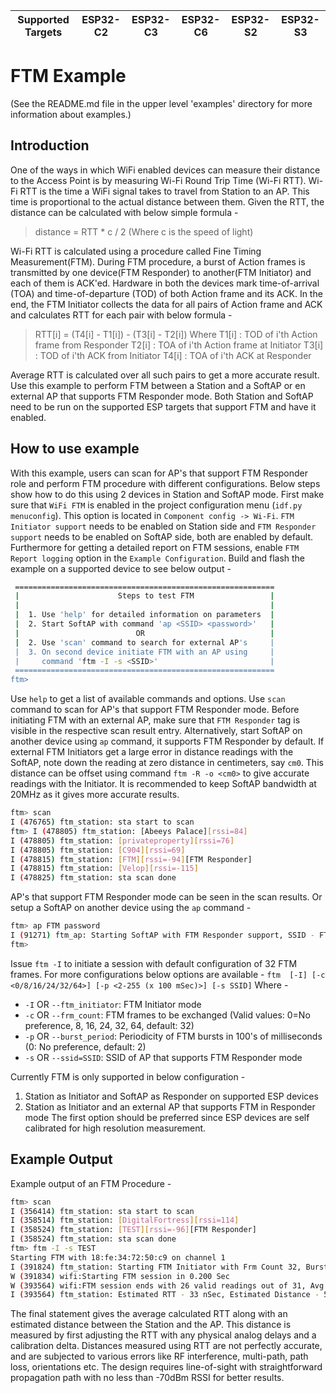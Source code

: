 | Supported Targets | ESP32-C2 | ESP32-C3 | ESP32-C6 | ESP32-S2 | ESP32-S3 |
| ----------------- | -------- | -------- | -------- | -------- | -------- |

# FTM Example

(See the README.md file in the upper level 'examples' directory for more information about examples.)

## Introduction

One of the ways in which WiFi enabled devices can measure their distance to the Access Point is by measuring Wi-Fi Round Trip Time (Wi-Fi RTT). Wi-Fi RTT is the time a WiFi signal takes to travel from Station to an AP. This time is proportional to the actual distance between them. Given the RTT, the distance can be calculated with below simple formula -

> distance = RTT \* c / 2
> (Where c is the speed of light)

Wi-Fi RTT is calculated using a procedure called Fine Timing Measurement(FTM). During FTM procedure, a burst of Action frames is transmitted by one device(FTM Responder) to another(FTM Initiator) and each of them is ACK'ed. Hardware in both the devices mark time-of-arrival (TOA) and time-of-departure (TOD) of both Action frame and its ACK. In the end, the FTM Initiator collects the data for all pairs of Action frame and ACK and calculates RTT for each pair with below formula -

> RTT[i] = (T4[i] - T1[i]) - (T3[i] - T2[i]) Where
> T1[i] : TOD of i'th Action frame from Responder
> T2[i] : TOA of i'th Action frame at Initiator
> T3[i] : TOD of i'th ACK from Initiator
> T4[i] : TOA of i'th ACK at Responder

Average RTT is calculated over all such pairs to get a more accurate result.
Use this example to perform FTM between a Station and a SoftAP or en external AP that supports FTM Responder mode. Both Station and SoftAP need to be run on the supported ESP targets that support FTM and have it enabled.

## How to use example

With this example, users can scan for AP's that support FTM Responder role and perform FTM procedure with different configurations. Below steps show how to do this using 2 devices in Station and SoftAP mode.
First make sure that `WiFi FTM` is enabled in the project configuration menu (`idf.py menuconfig`). This option is located in `Component config -> Wi-Fi`. `FTM Initiator support` needs to be enabled on Station side and `FTM Responder support` needs to be enabled on SoftAP side, both are enabled by default. Furthermore for getting a detailed report on FTM sessions, enable `FTM Report logging` option in the `Example Configuration`.
Build and flash the example on a supported device to see below output -

```bash
 ==========================================================
 |                      Steps to test FTM                 |
 |                                                        |
 |  1. Use 'help' for detailed information on parameters  |
 |  2. Start SoftAP with command 'ap <SSID> <password>'   |
 |                          OR                            |
 |  2. Use 'scan' command to search for external AP's     |
 |  3. On second device initiate FTM with an AP using     |
 |     command 'ftm -I -s <SSID>'                         |
 ==========================================================
ftm>
```

Use `help` to get a list of available commands and options. Use `scan` command to scan for AP's that support FTM Responder mode. Before initiating FTM with an external AP, make sure that `FTM Responder` tag is visible in the respective scan result entry. Alternatively, start SoftAP on another device using `ap` command, it supports FTM Responder by default. If external FTM Initiators get a large error in distance readings with the SoftAP, note down the reading at zero distance in centimeters, say `cm0`. This distance can be offset using command `ftm -R -o <cm0>` to give accurate readings with the Initiator.
It is recommended to keep SoftAP bandwidth at 20MHz as it gives more accurate results.

```bash
ftm> scan
I (476765) ftm_station: sta start to scan
ftm> I (478805) ftm_station: [Abeeys Palace][rssi=84]
I (478805) ftm_station: [privateproperty][rssi=76]
I (478805) ftm_station: [C904][rssi=69]
I (478815) ftm_station: [FTM][rssi=-94][FTM Responder]
I (478815) ftm_station: [Velop][rssi=-115]
I (478825) ftm_station: sta scan done
```

AP's that support FTM Responder mode can be seen in the scan results. Or setup a SoftAP on another device using the `ap` command -

```bash
ftm> ap FTM password
I (91271) ftm_ap: Starting SoftAP with FTM Responder support, SSID - FTM, Password - password
ftm>
```

Issue `ftm -I` to initiate a session with default configuration of 32 FTM frames. For more configurations below options are available -
`ftm  [-I] [-c <0/8/16/24/32/64>] [-p <2-255 (x 100 mSec)>] [-s SSID]`
Where -

- `-I` OR `--ftm_initiator`: FTM Initiator mode
- `-c` OR `--frm_count`: FTM frames to be exchanged (Valid values: 0=No preference, 8, 16, 24, 32, 64, default: 32)
- `-p` OR `--burst_period`: Periodicity of FTM bursts in 100's of milliseconds (0: No preference, default: 2)
- `-s` OR `--ssid=SSID`: SSID of AP that supports FTM Responder mode

Currently FTM is only supported in below configuration -

1. Station as Initiator and SoftAP as Responder on supported ESP devices
2. Station as Initiator and an external AP that supports FTM in Responder mode
   The first option should be preferred since ESP devices are self calibrated for high resolution measurement.

## Example Output

Example output of an FTM Procedure -

```bash
ftm> scan
I (356414) ftm_station: sta start to scan
I (358514) ftm_station: [DigitalFortress][rssi=114]
I (358524) ftm_station: [TEST][rssi=-96][FTM Responder]
I (358524) ftm_station: sta scan done
ftm> ftm -I -s TEST
Starting FTM with 18:fe:34:72:50:c9 on channel 1
I (391824) ftm_station: Starting FTM Initiator with Frm Count 32, Burst Period - 200mSec
W (391834) wifi:Starting FTM session in 0.200 Sec
W (393564) wifi:FTM session ends with 26 valid readings out of 31, Avg raw RTT: 49.218 nSec, Avg RSSI: -1
I (393564) ftm_station: Estimated RTT - 33 nSec, Estimated Distance - 5.07 meters
```

The final statement gives the average calculated RTT along with an estimated distance between the Station and the AP. This distance is measured by first adjusting the RTT with any physical analog delays and a calibration delta. Distances measured using RTT are not perfectly accurate, and are subjected to various errors like RF interference, multi-path, path loss, orientations etc.
The design requires line-of-sight with straightforward propagation path with no less than -70dBm RSSI for better results.
